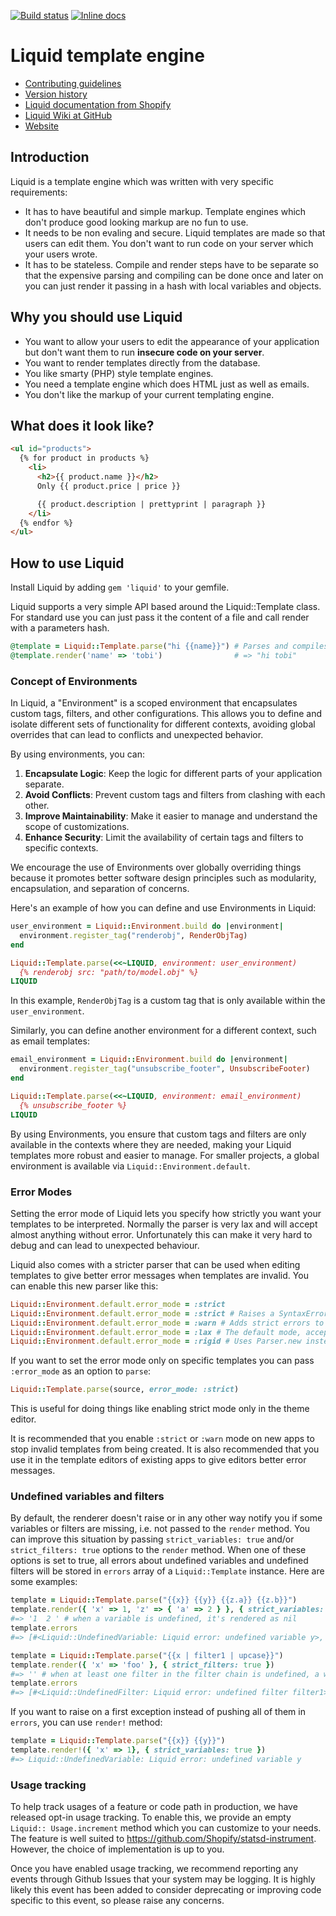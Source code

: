 [![Build status](https://github.com/Shopify/liquid/actions/workflows/liquid.yml/badge.svg)](https://github.com/Shopify/liquid/actions/workflows/liquid.yml)
[![Inline docs](http://inch-ci.org/github/Shopify/liquid.svg?branch=master)](http://inch-ci.org/github/Shopify/liquid)

# Liquid template engine

* [Contributing guidelines](CONTRIBUTING.md)
* [Version history](History.md)
* [Liquid documentation from Shopify](https://shopify.dev/docs/api/liquid)
* [Liquid Wiki at GitHub](https://github.com/Shopify/liquid/wiki)
* [Website](http://liquidmarkup.org/)

## Introduction

Liquid is a template engine which was written with very specific requirements:

* It has to have beautiful and simple markup. Template engines which don't produce good looking markup are no fun to use.
* It needs to be non evaling and secure. Liquid templates are made so that users can edit them. You don't want to run code on your server which your users wrote.
* It has to be stateless. Compile and render steps have to be separate so that the expensive parsing and compiling can be done once and later on you can just render it passing in a hash with local variables and objects.

## Why you should use Liquid

* You want to allow your users to edit the appearance of your application but don't want them to run **insecure code on your server**.
* You want to render templates directly from the database.
* You like smarty (PHP) style template engines.
* You need a template engine which does HTML just as well as emails.
* You don't like the markup of your current templating engine.

## What does it look like?

```html
<ul id="products">
  {% for product in products %}
    <li>
      <h2>{{ product.name }}</h2>
      Only {{ product.price | price }}

      {{ product.description | prettyprint | paragraph }}
    </li>
  {% endfor %}
</ul>
```

## How to use Liquid

Install Liquid by adding `gem 'liquid'` to your gemfile.

Liquid supports a very simple API based around the Liquid::Template class.
For standard use you can just pass it the content of a file and call render with a parameters hash.

```ruby
@template = Liquid::Template.parse("hi {{name}}") # Parses and compiles the template
@template.render('name' => 'tobi')                # => "hi tobi"
```

### Concept of Environments

In Liquid, a "Environment" is a scoped environment that encapsulates custom tags, filters, and other configurations. This allows you to define and isolate different sets of functionality for different contexts, avoiding global overrides that can lead to conflicts and unexpected behavior.

By using environments, you can:

1. **Encapsulate Logic**: Keep the logic for different parts of your application separate.
2. **Avoid Conflicts**: Prevent custom tags and filters from clashing with each other.
3. **Improve Maintainability**: Make it easier to manage and understand the scope of customizations.
4. **Enhance Security**: Limit the availability of certain tags and filters to specific contexts.

We encourage the use of Environments over globally overriding things because it promotes better software design principles such as modularity, encapsulation, and separation of concerns.

Here's an example of how you can define and use Environments in Liquid:

```ruby
user_environment = Liquid::Environment.build do |environment|
  environment.register_tag("renderobj", RenderObjTag)
end

Liquid::Template.parse(<<~LIQUID, environment: user_environment)
  {% renderobj src: "path/to/model.obj" %}
LIQUID
```

In this example, `RenderObjTag` is a custom tag that is only available within the `user_environment`.

Similarly, you can define another environment for a different context, such as email templates:

```ruby
email_environment = Liquid::Environment.build do |environment|
  environment.register_tag("unsubscribe_footer", UnsubscribeFooter)
end

Liquid::Template.parse(<<~LIQUID, environment: email_environment)
  {% unsubscribe_footer %}
LIQUID
```

By using Environments, you ensure that custom tags and filters are only available in the contexts where they are needed, making your Liquid templates more robust and easier to manage. For smaller projects, a global environment is available via `Liquid::Environment.default`.

### Error Modes

Setting the error mode of Liquid lets you specify how strictly you want your templates to be interpreted.
Normally the parser is very lax and will accept almost anything without error. Unfortunately this can make
it very hard to debug and can lead to unexpected behaviour.

Liquid also comes with a stricter parser that can be used when editing templates to give better error messages
when templates are invalid. You can enable this new parser like this:

```ruby
Liquid::Environment.default.error_mode = :strict
Liquid::Environment.default.error_mode = :strict # Raises a SyntaxError when invalid syntax is used
Liquid::Environment.default.error_mode = :warn # Adds strict errors to template.errors but continues as normal
Liquid::Environment.default.error_mode = :lax # The default mode, accepts almost anything.
Liquid::Environment.default.error_mode = :rigid # Uses Parser.new instead of Expression.parse for stricter parsing
```

If you want to set the error mode only on specific templates you can pass `:error_mode` as an option to `parse`:
```ruby
Liquid::Template.parse(source, error_mode: :strict)
```
This is useful for doing things like enabling strict mode only in the theme editor.

It is recommended that you enable `:strict` or `:warn` mode on new apps to stop invalid templates from being created.
It is also recommended that you use it in the template editors of existing apps to give editors better error messages.

### Undefined variables and filters

By default, the renderer doesn't raise or in any other way notify you if some variables or filters are missing, i.e. not passed to the `render` method.
You can improve this situation by passing `strict_variables: true` and/or `strict_filters: true` options to the `render` method.
When one of these options is set to true, all errors about undefined variables and undefined filters will be stored in `errors` array of a `Liquid::Template` instance.
Here are some examples:

```ruby
template = Liquid::Template.parse("{{x}} {{y}} {{z.a}} {{z.b}}")
template.render({ 'x' => 1, 'z' => { 'a' => 2 } }, { strict_variables: true })
#=> '1  2 ' # when a variable is undefined, it's rendered as nil
template.errors
#=> [#<Liquid::UndefinedVariable: Liquid error: undefined variable y>, #<Liquid::UndefinedVariable: Liquid error: undefined variable b>]
```

```ruby
template = Liquid::Template.parse("{{x | filter1 | upcase}}")
template.render({ 'x' => 'foo' }, { strict_filters: true })
#=> '' # when at least one filter in the filter chain is undefined, a whole expression is rendered as nil
template.errors
#=> [#<Liquid::UndefinedFilter: Liquid error: undefined filter filter1>]
```

If you want to raise on a first exception instead of pushing all of them in `errors`, you can use `render!` method:

```ruby
template = Liquid::Template.parse("{{x}} {{y}}")
template.render!({ 'x' => 1}, { strict_variables: true })
#=> Liquid::UndefinedVariable: Liquid error: undefined variable y
```

### Usage tracking

To help track usages of a feature or code path in production, we have released opt-in usage tracking. To enable this, we provide an empty `Liquid:: Usage.increment` method which you can customize to your needs. The feature is well suited to https://github.com/Shopify/statsd-instrument. However, the choice of implementation is up to you.

Once you have enabled usage tracking, we recommend reporting any events through Github Issues that your system may be logging. It is highly likely this event has been added to consider deprecating or improving code specific to this event, so please raise any concerns.
